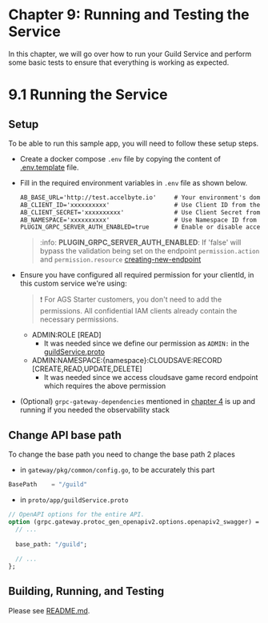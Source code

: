 #  Chapter 9: Running and Testing the Service

In this chapter, we will go over how to run your Guild Service and perform some basic tests to 
ensure that everything is working as expected.

# 9.1 Running the Service

## Setup

To be able to run this sample app, you will need to follow these setup steps.

- Create a docker compose `.env` file by copying the content of [.env.template](../.env.template) file.

- Fill in the required environment variables in `.env` file as shown below.

   ```txt
   AB_BASE_URL='http://test.accelbyte.io'     # Your environment's domain Base URL
   AB_CLIENT_ID='xxxxxxxxxx'                  # Use Client ID from the Setup section
   AB_CLIENT_SECRET='xxxxxxxxxx'              # Use Client Secret from the Setup section
   AB_NAMESPACE='xxxxxxxxxx'                  # Use Namespace ID from the Setup section
   PLUGIN_GRPC_SERVER_AUTH_ENABLED=true       # Enable or disable access token and permission verification
   ```

  > :info: **PLUGIN_GRPC_SERVER_AUTH_ENABLED**: If 'false' will bypass the validation being set on the endpoint `permission.action` and `permission.resource` [creating-new-endpoint](6-creating-new-endpoint.md#6-creating-a-new-endpoint)

- Ensure you have configured all required permission for your clientId, in this custom service we're using:
  > :exclamation: For AGS Starter customers, you don't need to add the permissions. All confidential IAM clients already contain the necessary permissions.
  - ADMIN:ROLE [READ]
    - It was needed since we define our permission as `ADMIN:` in the [guildService.proto](../proto/app/guildService.proto)
  - ADMIN:NAMESPACE:{namespace}:CLOUDSAVE:RECORD [CREATE,READ,UPDATE,DELETE]
    - It was needed since we access cloudsave game record endpoint which requires the above permission

- (Optional) `grpc-gateway-dependencies` mentioned in [chapter 4](4-installation-and-setup.md) is up and running if you needed the observability stack

## Change API base path

To change the base path you need to change the base path 2 places

- in `gateway/pkg/common/config.go`, to be accurately this part

```go
BasePath    = "/guild"
```

- in `proto/app/guildService.proto`

```protobuf
// OpenAPI options for the entire API.
option (grpc.gateway.protoc_gen_openapiv2.options.openapiv2_swagger) = {
  // ...
  
  base_path: "/guild";
  
  // ...
};
```

## Building, Running, and Testing

Please see [README.md](../README.md).
